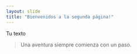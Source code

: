 ```yaml
---
layout: slide
title: "Bienvenidos a la segunda página!"
---
```

Tu texto
> Una aventura siempre comienza con un paso. 
